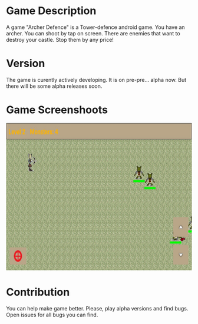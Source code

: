 # Game Description
A game "Archer Defence" is a Tower-defence android game. 
You have an archer. You can shoot by tap on screen. There are enemies that want to destroy your castle. Stop them by any price!

# Version
The game is curently actively developing. It is on pre-pre... alpha now. But there will be some alpha releases soon.

# Game Screenshoots 
<img width="640" height="400" src="https://github.com/JorgenPo/ArcherDefence/blob/master/docs/images/main_screen_alpha_0.0.1.jpg" alt="Game Screen" />

# Contribution
You can help make game better. Please, play alpha versions and find bugs. Open issues for all bugs you can find.

